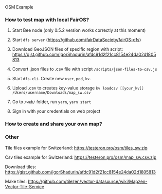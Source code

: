 OSM Example

### How to test map with local FairOS?

1) Start Bee node (only 0.5.2 version works correctly at this moment)

2) Start ```dfs server``` (https://github.com/fairDataSociety/fairOS-dfs)

3) Download GeoJSON files of specific region with script: https://gist.github.com/IgorShadurin/afdc91d2f21cc8154e24da02d1805813

4) Convert .json files to .csv file with script ```/scripts/json-files-to-csv.js```

5) Start ```dfs-cli```. Create new ```user```, ```pod```, ```kv```. 

6) Upload .csv to creates key-value storage ```kv loadcsv [[your_kv]] /Users/username/Downloads/map_sw.csv```

6) Go to ```/web/``` folder, run ```yarn```, ```yarn start```

7) Sign in with your credentials on web project

### How to create and share your own map?


### Other

Tile files example for Switzerland: https://testeron.pro/osm/tiles_sw.zip

Csv tiles example for Switzerland: https://testeron.pro/osm/map_sw.csv.zip

Download tiles: https://gist.github.com/IgorShadurin/afdc91d2f21cc8154e24da02d1805813

Make tiles: https://github.com/tilezen/vector-datasource/wiki/Mapzen-Vector-Tile-Service
